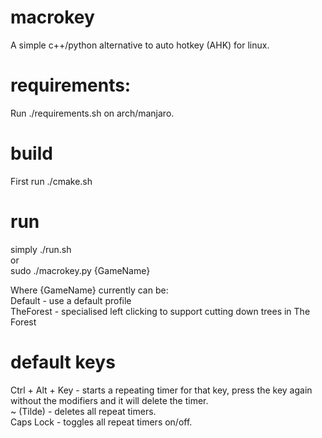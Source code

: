 # macrokey
A simple c++/python alternative to auto hotkey (AHK) for linux. 

# requirements:
Run ./requirements.sh on arch/manjaro.

# build
First run ./cmake.sh

# run
simply ./run.sh  
or  
sudo ./macrokey.py {GameName}  

Where {GameName} currently can be:  
Default - use a default profile  
TheForest - specialised left clicking to support cutting down trees in The Forest  

# default keys
Ctrl + Alt + Key - starts a repeating timer for that key, press the key again without the modifiers and it will delete the timer.  
~ (Tilde) - deletes all repeat timers.  
Caps Lock - toggles all repeat timers on/off.  